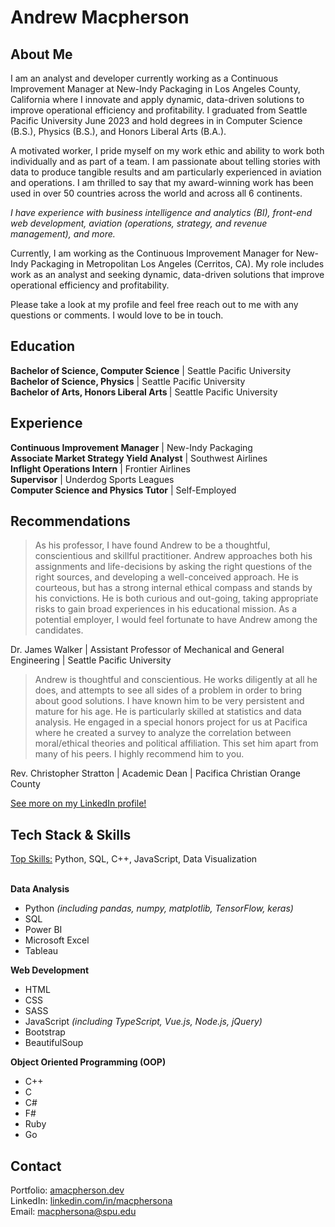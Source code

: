 # Andrew Macpherson

## About Me
I am an analyst and developer currently working as a Continuous Improvement Manager at New-Indy Packaging in Los Angeles County, California where I innovate and apply dynamic, data-driven solutions to improve operational efficiency and profitability. I graduated from Seattle Pacific University June 2023 and hold degrees in in Computer Science (B.S.), Physics (B.S.), and Honors Liberal Arts (B.A.). 

A motivated worker, I pride myself on my work ethic and ability to work both individually and as part of a team. I am passionate about telling stories with data to produce tangible results and am particularly experienced in aviation and operations. I am thrilled to say that my award-winning work has been used in over 50 countries across the world and across all 6 continents.

<i>I have experience with business intelligence and analytics (BI), front-end web development, aviation (operations, strategy, and revenue management), and more.</i>

Currently, I am working as the Continuous Improvement Manager for New-Indy Packaging in Metropolitan Los Angeles (Cerritos, CA). My role includes work as an analyst and seeking dynamic, data-driven solutions that improve operational efficiency and profitability.

Please take a look at my profile and feel free reach out to me with any questions or comments. I would love to be in touch. 

## Education
<b>Bachelor of Science, Computer Science</b> | Seattle Pacific University <br>
<b>Bachelor of Science, Physics</b> | Seattle Pacific University <br>
<b>Bachelor of Arts, Honors Liberal Arts </b>| Seattle Pacific University <br>

## Experience
<b>Continuous Improvement Manager</b> | New-Indy Packaging<br>
<b>Associate Market Strategy Yield Analyst</b> | Southwest Airlines<br>
<b>Inflight Operations Intern</b> | Frontier Airlines <br>
<b>Supervisor</b> | Underdog Sports Leagues <br>
<b>Computer Science and Physics Tutor</b> | Self-Employed<br>

## Recommendations

> As his professor, I have found Andrew to be a thoughtful, conscientious and skillful practitioner. Andrew approaches both his assignments and life-decisions by asking the right questions of the right sources, and developing a well-conceived approach. He is courteous, but has a strong internal ethical compass and stands by his convictions. He is both curious and out-going, taking appropriate risks to gain broad experiences in his educational mission. As a potential employer, I would feel fortunate to have Andrew among the candidates.

Dr. James Walker | Assistant Professor of Mechanical and General Engineering | Seattle Pacific University 


> Andrew is thoughtful and conscientious. He works diligently at all he does, and attempts to see all sides of a problem in order to bring about good solutions. I have known him to be very persistent and mature for his age. He is particularly skilled at statistics and data analysis. He engaged in a special honors project for us at Pacifica where he created a survey to analyze the correlation between moral/ethical theories and political affiliation. This set him apart from many of his peers. I highly recommend him to you.

Rev. Christopher Stratton | Academic Dean | Pacifica Christian Orange County


<a href="https://www.linkedin.com/in/macphersona/details/recommendations/">See more on my LinkedIn profile!</a>

## Tech Stack & Skills
<u>Top Skills:</u> Python, SQL, C++, JavaScript, Data Visualization<br><br>

<b>Data Analysis</b> 
<ul>
  <li>Python <i>(including pandas, numpy, matplotlib, TensorFlow, keras)</i></li>
  <li>SQL</li>
  <li>Power BI</li>
  <li>Microsoft Excel</li>
  <li>Tableau</li>
</ul>

<b>Web Development</b>
<ul>
  <li>HTML</li>
  <li>CSS</li>
  <li>SASS</li>
  <li>JavaScript <i>(including TypeScript, Vue.js, Node.js, jQuery)</i></li>
  <li>Bootstrap</li>
  <li>BeautifulSoup</li>
</ul>

<b>Object Oriented Programming (OOP)</b>
<ul>
  <li>C++</li>
  <li>C</li>
  <li>C#</li>
  <li>F#</li>
  <li>Ruby</li>
  <li>Go</li>
</ul>

## Contact
Portfolio: <a href="https://amacpherson.dev">amacpherson.dev</a><br>
LinkedIn: <a href="https://www.linkedin.com/in/macphersona">linkedin.com/in/macphersona</a><br>
Email: <a href="mailto:macphersona@spu.edu">macphersona@spu.edu</a><br>
